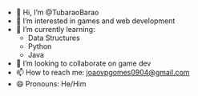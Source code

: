 - 👋 Hi, I’m @TubaraoBarao
- 👀 I’m interested in games and web development
- 🌱 I’m currently learning:
  - Data Structures
  - Python
  - Java
- 💞️ I’m looking to collaborate on game dev
- 📫 How to reach me: joaovpgomes0904@gmail.com 
- 😄 Pronouns: He/Him
